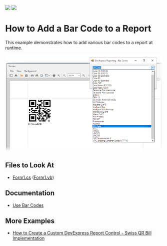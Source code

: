 <!-- default badges list -->
[![](https://img.shields.io/badge/Open_in_DevExpress_Support_Center-FF7200?style=flat-square&logo=DevExpress&logoColor=white)](https://supportcenter.devexpress.com/ticket/details/E167)
[![](https://img.shields.io/badge/📖_How_to_use_DevExpress_Examples-e9f6fc?style=flat-square)](https://docs.devexpress.com/GeneralInformation/403183)
<!-- default badges end -->
# How to Add a Bar Code to a Report

This example demonstrates how to add various bar codes to a report at runtime.

![Report with BarCode](Images/screenshot.png)

## Files to Look At

- [Form1.cs](CS/Form1.cs) ([Form1.vb](VB/Form1.vb))

## Documentation

- [Use Bar Codes](https://docs.devexpress.com/XtraReports/2613/detailed-guide-to-devexpress-reporting/use-report-controls/use-bar-codes?v=22.1)

## More Examples

- [How to Create a Custom DevExpress Report Control - Swiss QR Bill Implementation](https://github.com/DevExpress-Examples/Reporting-Custom-Controls)
